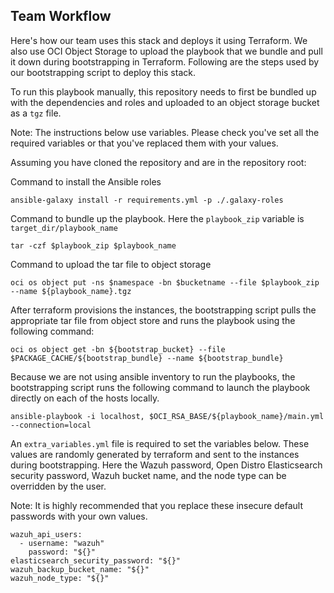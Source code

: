 ## Team Workflow
Here's how our team uses this stack and deploys it using Terraform. We also use OCI Object Storage to upload the playbook 
that we bundle and pull it down during bootstrapping in Terraform. Following are the steps used by our bootstrapping script 
to deploy this stack.

To run this playbook manually, this repository needs to first be bundled up with the dependencies and roles and uploaded to an 
object storage bucket as a `tgz` file.

Note: The instructions below use variables. Please check you've set all the required variables or that you've replaced them 
with your values.

Assuming you have cloned the repository and are in the repository root:

Command to install the Ansible roles
```
ansible-galaxy install -r requirements.yml -p ./.galaxy-roles
```

Command to bundle up the playbook. Here the `playbook_zip` variable is `target_dir/playbook_name`
```
tar -czf $playbook_zip $playbook_name
```

Command to upload the tar file to object storage
```
oci os object put -ns $namespace -bn $bucketname --file $playbook_zip --name ${playbook_name}.tgz
```

After terraform provisions the instances, the bootstrapping script pulls the appropriate tar file from object store and 
runs the playbook using the following command:

```
oci os object get -bn ${bootstrap_bucket} --file $PACKAGE_CACHE/${bootstrap_bundle} --name ${bootstrap_bundle}
```

Because we are not using ansible inventory to run the playbooks, the bootstrapping script runs the following command to 
launch the playbook directly on each of the hosts locally.

```
ansible-playbook -i localhost, $OCI_RSA_BASE/${playbook_name}/main.yml --connection=local
```

An `extra_variables.yml` file is required to set the variables below. These values are randomly generated by terraform 
and sent to the instances during bootstrapping. Here the Wazuh password, Open Distro Elasticsearch security password, Wazuh
bucket name, and the node type can be overridden by the user. 

Note: It is highly recommended that you replace these insecure default passwords with your own values. 
```
wazuh_api_users:
  - username: "wazuh"
    password: "${}"
elasticsearch_security_password: "${}"
wazuh_backup_bucket_name: "${}"
wazuh_node_type: "${}"
```

